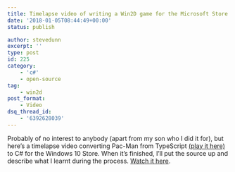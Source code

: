 ```yaml
---
title: Timelapse video of writing a Win2D game for the Microsoft Store
date: '2018-01-05T08:44:49+00:00'
status: publish

author: stevedunn
excerpt: ''
type: post
id: 225
category:
    - 'c#'
    - open-source
tag:
    - win2d
post_format:
    - Video
dsq_thread_id:
    - '6392628039'
---
```

Probably of no interest to anybody (apart from my son who I did it for), but here’s a timelapse video converting Pac-Man from TypeScript [(play it here)](http://pacman.backroomsoftware.com) to C# for the Windows 10 Store. When it’s finished, I’ll put the source up and describe what I learnt during the process. [Watch it here](https://youtu.be/53ATADjBTSg).